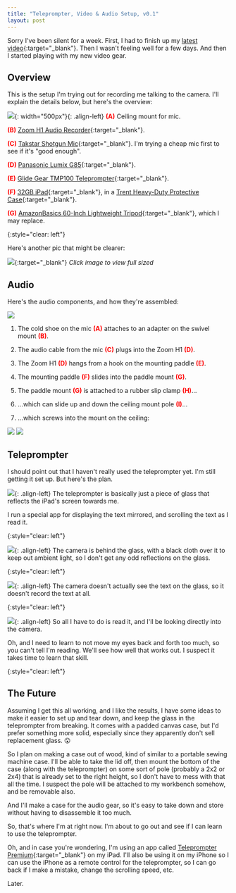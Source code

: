 ```yaml
---
title: "Teleprompter, Video & Audio Setup, v0.1"
layout: post
---
```

Sorry I've been silent for a week. First, I had to finish up my [latest video](https://youtu.be/g5unV5jTNI4){:target="_blank"}. Then I wasn't feeling well for a few days. And then I started playing with my new video gear.

## Overview

This is the setup I'm trying out for recording me talking to the camera. I'll explain the details below, but here's the overview:

![](/assets/images-posts/2019/05/2019-05-08.1.01.jpg){: width="500px"}{: .align-left}
**<span style="color:red">(A)</span>** Ceiling mount for mic.

**<span style="color:red">(B)</span>** [Zoom H1 Audio Recorder](https://amzn.to/2Yd8Xsd){:target="_blank"}.

**<span style="color:red">(C)</span>** [Takstar Shotgun Mic](https://amzn.to/2YkNpdr){:target="_blank"}. I'm trying a cheap mic first to see if it's "good enough".

**<span style="color:red">(D)</span>** [Panasonic Lumix G85](https://amzn.to/2ZNKuLN){:target="_blank"}.

**<span style="color:red">(E)</span>** [Glide Gear TMP100 Teleprompter](https://amzn.to/2PJkxZ5){:target="_blank"}.

**<span style="color:red">(F)</span>** [32GB iPad](https://amzn.to/2ZNMvYl){:target="_blank"}, in a [Trent Heavy-Duty Protective Case](https://amzn.to/2YhRajx){:target="_blank"}.

**<span style="color:red">(G)</span>** [AmazonBasics 60-Inch Lightweight Tripod](https://amzn.to/2Vpg3gu){:target="_blank"}, which I may replace.

{:style="clear: left"}

Here's another pic that might be clearer:

[![](/assets/images-posts/2019/05/2019-05-08.1.02.jpg)](/assets/images-posts/2019/05/2019-05-08.1.02.jpg){:target="_blank"}
*Click image to view full sized*

## Audio

Here's the audio components, and how they're assembled:

![](/assets/images-posts/2019/05/2019-05-08.1.03.jpg)

1. The cold shoe on the mic **<span style="color:red">(A)</span>** attaches to an adapter on the swivel mount **<span style="color:red">(B)</span>**.

2. The audio cable from the mic **<span style="color:red">(C)</span>** plugs into the Zoom H1 **<span style="color:red">(D)</span>**.

3. The Zoom H1 **<span style="color:red">(D)</span>** hangs from a hook on the mounting paddle **<span style="color:red">(E)</span>**.

4. The mounting paddle **<span style="color:red">(F)</span>** slides into the paddle mount **<span style="color:red">(G)</span>**.

5. The paddle mount **<span style="color:red">(G)</span>** is attached to a rubber slip clamp **<span style="color:red">(H)</span>**...

6. ...which can slide up and down the ceiling mount pole **<span style="color:red">(I)</span>**...

7. ...which screws into the mount on the ceiling:

![](/assets/images-posts/2019/05/2019-05-08.1.04.jpg) ![](/assets/images-posts/2019/05/2019-05-08.1.05.jpg)

## Teleprompter

I should point out that I haven't really used the teleprompter yet. I'm still getting it set up. But here's the plan.

![](/assets/images-posts/2019/05/2019-05-08.1.06.jpg){: .align-left}
The teleprompter is basically just a piece of glass that reflects the iPad's screen towards me.

I run a special app for displaying the text mirrored, and scrolling the text as I read it.

{:style="clear: left"}

![](/assets/images-posts/2019/05/2019-05-08.1.07.jpg){: .align-left}
The camera is behind the glass, with a black cloth over it to keep out ambient light, so I don't get any odd reflections on the glass.

{:style="clear: left"}

![](/assets/images-posts/2019/05/2019-05-08.1.08.jpg){: .align-left}
The camera doesn't actually see the text on the glass, so it doesn't record the text at all.

{:style="clear: left"}

![](/assets/images-posts/2019/05/2019-05-08.1.09.jpg){: .align-left}
So all I have to do is read it, and I'll be looking directly into the camera.

Oh, and I need to learn to not move my eyes back and forth too much, so you can't tell I'm reading. We'll see how well that works out. I suspect it takes time to learn that skill.

{:style="clear: left"}


## The Future

Assuming I get this all working, and I like the results, I have some ideas to make it easier to set up and tear down, and keep the glass in the teleprompter from breaking. It comes with a padded canvas case, but I'd prefer something more solid, especially since they apparently don't sell replacement glass. 😮

So I plan on making a case out of wood, kind of similar to a portable sewing machine case. I'll be able to take the lid off, then mount the bottom of the case (along with the teleprompter) on some sort of pole (probably a 2x2 or 2x4) that is already set to the right height, so I don't have to mess with that all the time. I suspect the pole will be attached to my workbench somehow, and be removable also.

And I'll make a case for the audio gear, so it's easy to take down and store without having to disassemble it too much.

So, that's where I'm at right now. I'm about to go out and see if I can learn to use the teleprompter.

Oh, and in case you're wondering, I'm using an app called [Teleprompter Premium](https://itunes.apple.com/us/app/teleprompter-premium/id941070561?mt=8){:target="_blank"} on my iPad. I'll also be using it on my iPhone so I can use the iPhone as a remote control for the teleprompter, so I can go back if I make a mistake, change the scrolling speed, etc.

Later.